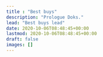 ```yaml
---
title : "Best buys"
description: "Prologue Doks."
lead: "Best buys lead"
date: 2020-10-06T08:48:45+00:00
lastmod: 2020-10-06T08:48:45+00:00
draft: false
images: []
---
```

